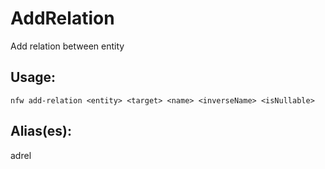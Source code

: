 # AddRelation
Add relation between entity
## Usage:
```
nfw add-relation <entity> <target> <name> <inverseName> <isNullable>
```
## Alias(es):
adrel
